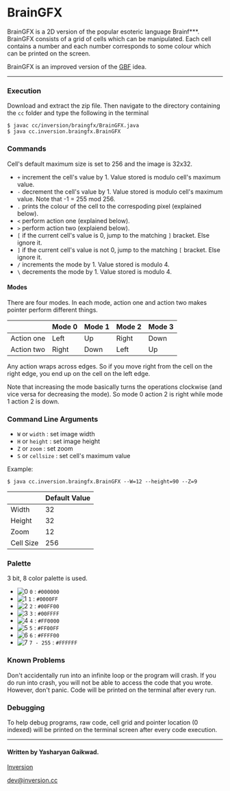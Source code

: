 # BrainGFX

BrainGFX is a 2D version of the popular esoteric language Brainf***. BrainGFX consists of a grid of cells which can be manipulated. Each cell contains a number and each number corresponds to some colour which can be printed on the screen.

BrainGFX is an improved version of the [GBF](https://esolangs.org/wiki/Graphical_Brainfuck) idea.

----------

### Execution

Download and extract the zip file. Then navigate to the directory containing the `cc` folder and type the following in the terminal

    $ javac cc/inversion/braingfx/BrainGFX.java
    $ java cc.inversion.braingfx.BrainGFX

### Commands

Cell's default maximum size is set to 256 and the image is 32x32.

- `+` increment the cell's value by 1. Value stored is modulo cell's maximum value.
- `-` decrement the cell's value by 1. Value stored is modulo cell's maximum value. Note that -1 = 255 mod 256.
- `.` prints the colour of the cell to the correspoding pixel (explained below).
- `<` perform action one (explained below).
- `>` perform action two (explaiend below).
- `[` if the current cell's value is 0, jump to the matching `]` bracket. Else ignore it.
- `]` if the current cell's value is not 0, jump to the matching `[` bracket. Else ignore it.
- `/` increments the mode by 1. Value stored is modulo 4.
- `\` decrements the mode by 1. Value stored is modulo 4.

#### Modes

There are four modes. In each mode, action one and action two makes pointer perform different things.

|            | Mode 0 | Mode 1 | Mode 2 | Mode 3 |
|------------|--------|--------|--------|--------|
| Action one | Left   | Up     | Right  | Down   |
| Action two | Right  | Down   | Left   | Up     |

Any action wraps across edges. So if you move right from the cell on the right edge, you end up on the cell on the left edge.

Note that increasing the mode basically turns the operations clockwise (and vice versa for decreasing the mode). So mode 0 action 2 is right while mode 1 action 2 is down.

### Command Line Arguments

- `W` or `width`    : set image width
- `H` or `height`   : set image height
- `Z` or `zoom`     : set zoom
- `S` or `cellsize` : set cell's maximum value

Example:

    $ java cc.inversion.braingfx.BrainGFX --W=12 --height=90 --Z=9

|           | Default Value  |
|-----------|----------------|
| Width     | 32             |
| Height    | 32             |
| Zoom      | 12             |
| Cell Size | 256            |

### Palette

3 bit, 8 color palette is used.

- ![0](https://raw.githubusercontent.com/inversioncc/BrainGFX/master/colours/0.jpg) `0` : `#000000`
- ![1](https://raw.githubusercontent.com/inversioncc/BrainGFX/master/colours/1.jpg) `1` : `#0000FF`
- ![2](https://raw.githubusercontent.com/inversioncc/BrainGFX/master/colours/2.jpg) `2` : `#00FF00`
- ![3](https://raw.githubusercontent.com/inversioncc/BrainGFX/master/colours/3.jpg) `3` : `#00FFFF`
- ![4](https://raw.githubusercontent.com/inversioncc/BrainGFX/master/colours/4.jpg) `4` : `#FF0000`
- ![5](https://raw.githubusercontent.com/inversioncc/BrainGFX/master/colours/5.jpg) `5` : `#FF00FF`
- ![6](https://raw.githubusercontent.com/inversioncc/BrainGFX/master/colours/6.jpg) `6` : `#FFFF00`
- ![7](https://raw.githubusercontent.com/inversioncc/BrainGFX/master/colours/7.jpg) `7 - 255` : `#FFFFFF`

### Known Problems

Don't accidentally run into an infinite loop or the program will crash. If you do run into crash, you will not be able to access the code that you wrote. However, don't panic. Code will be printed on the terminal after every run.

### Debugging

To help debug programs, raw code, cell grid and pointer location (0 indexed) will be printed on the terminal screen after every code execution.

----------

#### Written by Yasharyan Gaikwad.

[Inversion](http://inversion.cc/)

dev@inversion.cc
